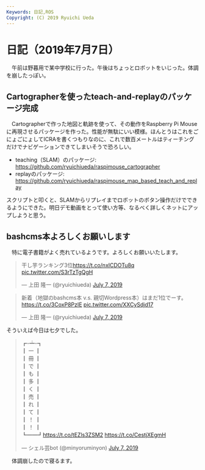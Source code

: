 ```yaml
---
Keywords: 日記,ROS
Copyright: (C) 2019 Ryuichi Ueda
---
```


# 日記（2019年7月7日）

　午前は野暮用で某中学校に行った。午後はちょっとロボットをいじった。体調を崩したっぽい。

## Cartographerを使ったteach-and-replayのパッケージ完成

　Cartographerで作った地図と軌跡を使って、その動作をRaspberry Pi Mouseに再現させるパッケージを作った。性能が無駄にいい模様。ほんとうはこれをごにょごにょしてICRAを書くつもりなのに、これで数百メートルはティーチングだけでナビゲーションできてしまいそうで恐ろしい。


* teaching（SLAM）のパッケージ: https://github.com/ryuichiueda/raspimouse_cartographer
* replayのパッケージ: https://github.com/ryuichiueda/raspimouse_map_based_teach_and_replay

スクリプトと叩くと、SLAMからリプレイまでロボットのボタン操作だけでできるようにできた。明日デモ動画をとって使い方等、なるべく詳しくネットにアップしようと思う。

## bashcms本よろしくお願いします

　特に電子書籍がよく売れているようです。よろしくお願いいたします。

<blockquote class="twitter-tweet" data-partner="tweetdeck"><p lang="ja" dir="ltr">干し芋ランキング3位<a href="https://t.co/nxICDOTu8q">https://t.co/nxICDOTu8q</a> <a href="https://t.co/S3rTzTgQgH">pic.twitter.com/S3rTzTgQgH</a></p>&mdash; 上田 隆一 (@ryuichiueda) <a href="https://twitter.com/ryuichiueda/status/1147847005441409024?ref_src=twsrc%5Etfw">July 7, 2019</a></blockquote>
<script async src="https://platform.twitter.com/widgets.js" charset="utf-8"></script>

<blockquote class="twitter-tweet" data-partner="tweetdeck"><p lang="ja" dir="ltr">新着（地獄のbashcms本 v.s. 親切Wordpress本）はまだ1位でーす。<a href="https://t.co/3CoxP8PzIE">https://t.co/3CoxP8PzIE</a> <a href="https://t.co/XXCySdjd17">pic.twitter.com/XXCySdjd17</a></p>&mdash; 上田 隆一 (@ryuichiueda) <a href="https://twitter.com/ryuichiueda/status/1147847526340415489?ref_src=twsrc%5Etfw">July 7, 2019</a></blockquote>
<script async src="https://platform.twitter.com/widgets.js" charset="utf-8"></script>

そういえば今日は七夕でした。

<blockquote class="twitter-tweet" data-partner="tweetdeck"><p lang="ja" dir="ltr">┏-┷-┓<br>┃ 一 ┃<br>┃ 冊 ┃<br>┃ で ┃<br>┃ も ┃<br>┃ 多 ┃<br>┃ く ┃<br>┃ 売 ┃<br>┃ れ ┃<br>┃ て ┃<br>┃ ！ ┃<br>┃ ！ ┃<br>┗━━┛<a href="https://t.co/tEZls3ZSM2">https://t.co/tEZls3ZSM2</a> <a href="https://t.co/CestjXEgmH">https://t.co/CestjXEgmH</a></p>&mdash; シェル芸bot (@minyoruminyon) <a href="https://twitter.com/minyoruminyon/status/1147847723472891908?ref_src=twsrc%5Etfw">July 7, 2019</a></blockquote>
<script async src="https://platform.twitter.com/widgets.js" charset="utf-8"></script>


　体調崩したので寝るます。
